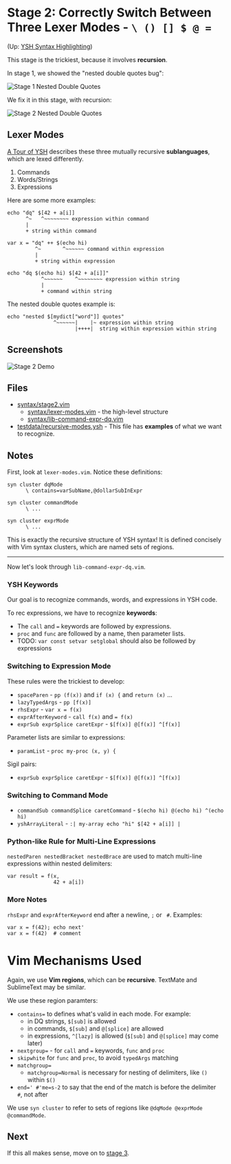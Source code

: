 Stage 2: Correctly Switch Between Three Lexer Modes - `\ () [] $ @ =`
====

(Up: [YSH Syntax Highlighting](algorithms.md))

This stage is the trickiest, because it involves **recursion**.

In stage 1, we showed the "nested double quotes bug":

![Stage 1 Nested Double Quotes](https://pages.oils.pub/oils-vim/screenshots/stage1-nested-dq.png)

We fix it in this stage, with recursion:

![Stage 2 Nested Double Quotes](https://pages.oils.pub/oils-vim/screenshots/stage2-nested-dq.png)

## Lexer Modes

[A Tour of YSH](https://oils.pub/release/latest/doc/ysh-tour.html) describes
these three mutually recursive **sublanguages**, which are lexed differently.

1. Commands
1. Words/Strings
1. Expressions

Here are some more examples:

    echo "dq" $[42 + a[i]]
          ^~   ^~~~~~~~~ expression within command
          |
          + string within command

    var x = "dq" ++ $(echo hi)
             ^~       ^~~~~~~ command within expression
             |
             + string within expression

    echo "dq $(echo hi) $[42 + a[i]]"
               ^~~~~~~    ^~~~~~~~~ expression within string
               |
               + command within string

The nested double quotes example is:

    echo "nested $[mydict["word"]] quotes"
                   ^~~~~~~|    |~ expression within string
                          |++++|  string within expression within string

## Screenshots

![Stage 2 Demo](https://pages.oils.pub/oils-vim/screenshots/stage2-demo.png)

## Files

- [syntax/stage2.vim](../syntax/stage2.vim)
  - [syntax/lexer-modes.vim](../syntax/lexer-modes.vim) - the high-level structure
  - [syntax/lib-command-expr-dq.vim](../syntax/lib-command-expr-dq.vim)
- [testdata/recursive-modes.ysh](../testdata/recursive-modes.ysh) - This file
  has **examples** of what we want to recognize.

## Notes

First, look at `lexer-modes.vim`.  Notice these definitions:

    syn cluster dqMode
          \ contains=varSubName,@dollarSubInExpr

    syn cluster commandMode
          \ ...

    syn cluster exprMode
          \ ...

This is exactly the recursive structure of YSH syntax!  It is defined concisely
with Vim syntax clusters, which are named sets of regions.

---

Now let's look through `lib-command-expr-dq.vim`.

### YSH Keywords

Our goal is to recognize commands, words, and expressions in YSH code.

To rec expressions, we have to recognize **keywords**:

- The `call` and `=` keywords are followed by expressions.
- `proc` and `func` are followed by a name, then parameter lists.
- TODO: `var const setvar setglobal` should also be followed by expressions

### Switching to Expression Mode

These rules were the trickiest to develop:

- `spaceParen` - `pp (f(x))` and `if (x) {` and `return (x)` ...
- `lazyTypedArgs` - `pp [f(x)]`
- `rhsExpr` - `var x = f(x)`
- `exprAfterKeyword` - `call f(x)` and `= f(x)`
- `exprSub exprSplice caretExpr` - `$[f(x)] @[f(x)] ^[f(x)]`

Parameter lists are similar to expressions:

- `paramList` - `proc my-proc (x, y) {`

Sigil pairs:

- `exprSub exprSplice caretExpr` - `$[f(x)] @[f(x)] ^[f(x)]`

### Switching to Command Mode

- `commandSub commandSplice caretCommand` - `$(echo hi) @(echo hi) ^(echo hi)`
- `yshArrayLiteral` - `:| my-array echo "hi" $[42 + a[i]] |`

### Python-like Rule for Multi-Line Expressions

`nestedParen nestedBracket nestedBrace` are used to match multi-line
expressions within nested delimiters:

    var result = f(x,
                   42 + a[i])

### More Notes

`rhsExpr` and `exprAfterKeyword` end after a newline, `;` or ` #`.  Examples:

    var x = f(42); echo next'
    var x = f(42)  # comment

# Vim Mechanisms Used

Again, we use **Vim regions**, which can be **recursive**.  TextMate and
SublimeText may be similar.

We use these region paramters:

- `contains=` to defines what's valid in each mode.  For example:
  - in DQ strings, `$[sub]` is allowed
  - in commands, `$[sub]` and `@[splice]` are allowed
  - in expressions, `^[lazy]` is allowed (`$[sub]` and `@[splice]` may come later)
- `nextgroup=` - for `call` and `=` keywords, `func` and `proc`
- `skipwhite` for `func` and `proc`, to avoid `typedArgs` matching
- `matchgroup=`
  - `matchgroup=Normal` is necessary for nesting of delimiters, like `()` within `$()`
- `end=' #'me=s-2` to say that the end of the match is before the delimiter ` #`, not after

We use `syn cluster` to refer to sets of regions like `@dqMode @exprMode
@commandMode`.

## Next

If this all makes sense, move on to [stage 3](stage3.md).
